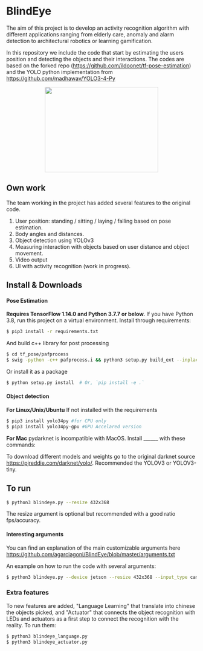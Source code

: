 # BlindEye

The aim of this project is to develop an activity recognition algorithm with different applications ranging from elderly care, anomaly and alarm detection to architectural robotics or learning gamification.

In this repository we include the code that start by estimating the users position and detecting the objects and their interactions. The codes are based on the forked repo (https://github.com/ildoonet/tf-pose-estimation) and the YOLO python implementation from https://github.com/madhawav/YOLO3-4-Py

<p align="center">
  <img src="data/general.gif" width="300" height="225" align="center">
</p>

## Own work

The team working in the project has added several features to the original code.

   1. User position: standing / sitting / laying / falling based on pose estimation.
   2. Body angles and distances.
   3. Object detection using YOLOv3
   4. Measuring interaction with objects based on user distance and object movement.
   5. Video output
   6. UI with activity recognition (work in progress).

## Install & Downloads

#### Pose Estimation
**Requires TensorFlow 1.14.0 and Python 3.7.7 or below.** If you have Python 3.8, run this project on a virtual environment.
Install through requirements:
```bash
$ pip3 install -r requirements.txt
```
And build c++ library for post processing
```bash
$ cd tf_pose/pafprocess
$ swig -python -c++ pafprocess.i && python3 setup.py build_ext --inplace
```

Or install it as a package
```bash
$ python setup.py install  # Or, `pip install -e .`
```
#### Object detection
**For Linux/Unix/Ubuntu**
If not installed with the requirements
```bash
$ pip3 install yolo34py #for CPU only
$ pip3 install yolo34py-gpu #GPU Accelared version
```

**For Mac**
pydarknet is incompatible with MacOS. Install ______ with these commands:

To download different models and weights go to the original darknet source https://pjreddie.com/darknet/yolo/. Recommended the YOLOV3 or YOLOV3-tiny.

## To run

```bash
$ python3 blindeye.py --resize 432x368
```
The resize argument is optional but recommended with a good ratio fps/accuracy.


#### Interesting arguments

You can find an explanation of the main customizable arguments here https://github.com/agarciagoni/BlindEye/blob/master/arguments.txt

An example on how to run the code with several arguments:
```bash
$ python3 blindeye.py --device jetson --resize 432x368 --input_type cam --camera 1 --width 960 --height 720 --demo total --cfg cfg/yolov3.cfg --weights weights/yolov3.weights --thresh 0.7 --tensorrt True --save_video True --server True
```
### Extra features
To new features are added, "Language Learning" that translate into chinese the objects picked, and "Actuator" that connects the object recognition with LEDs and actuators as a first step to connect the recognition with the reality.
To run them:
```bash
$ python3 blindeye_language.py 
$ python3 blindeye_actuator.py 
```
